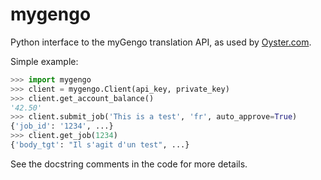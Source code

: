 mygengo
=======

Python interface to the myGengo translation API, as used by [Oyster.com](http://www.oyster.com/).

Simple example:

```python
>>> import mygengo
>>> client = mygengo.Client(api_key, private_key)
>>> client.get_account_balance()
'42.50'
>>> client.submit_job('This is a test', 'fr', auto_approve=True)
{'job_id': '1234', ...}
>>> client.get_job(1234)
{'body_tgt': "Il s'agit d'un test", ...}
```

See the docstring comments in the code for more details.